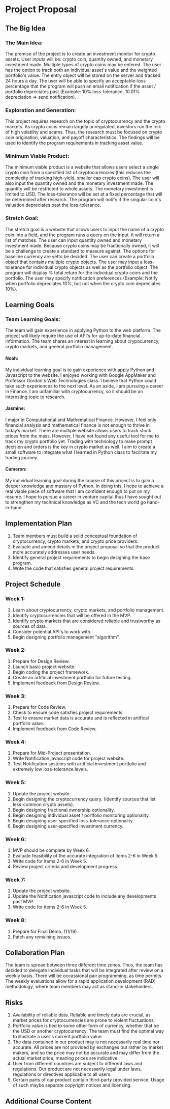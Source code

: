 # Project Proposal 

## The Big Idea
### The Main Idea:
The premise of the project is to create an investment monitor for crypto assets. 
User inputs will be: crypto coin, quantity owned, and monetary investment made. 
Multiple types of crypto coins may be entered. 
The user has the option to track both an individual asset's value and the weighted portfolio's value.
The entry object will be stored on the server and tracked 24 hours a day.
The user will be able to specify an acceptable-loss percentage that the program will push an email notification if the asset / portfolio depreciates past (Example: 10% loss-tolerance. 10.01% depreciation => send notification).

### Exploration and Generation:
This project requires research on the topic of cryptocurrency and the crypto markets. As crypto coins remain
largely unregulated, investors run the risk of high volatility and scams. Thus, the research must be focused
on crypto coin origination, valuation, and payoff characteristics. The findings will be used to identify the
program requirements in tracking asset value. 

### Minimum Viable Product:
The minimum viable product is a website that allows users select a single crypto coin from a specified list of cryptocurrencies (this reduces the complexity of tracking high-yield, smaller cap crypto coins). The user will also input the quantity owned and the monetary investment made. The quantity will be restricted to whole assets. The monetary investment is limited to USD. The loss-tolerance will be set at a fixed percentage that will be determined after research. The program will notify if the singular coin's valuation depreciates past the loss-tolerance. 

### Stretch Goal:
The stretch goal is a website that allows users to input the name of a crypto coin into a field, and the program runs a query on the input. It will return a list of matches. The user can input quantity owned and monetary investment made. Because crypto coins may be fractionally owned, it will be a challenge to create a standard to measure against. The options for baseline currency are yetto be decided. The user can create a portfolio object that contains multiple crypto objects. The user may input a loss-tolerance for individual crypto objects as well as the portfolio object. The program will display % total return for the individual crypto coins and the portfolio. The user may specify notification preferences (Example: Notify when portfolio depreciates 10%, but not when the crypto coin depreciates 10%). 

## Learning Goals
### Team Learning Goals:
The team will gain experience in applying Python to the web platform. The project will likely require the use of API's for up-to-date financial information. The team shares an interest in learning about crypocurrency, crypto markets, and general portfolio management. 

#### Noah:
My individual learning goal is to gain experience with apply Python and Javascript to the website. I enjoyed working with Google AppMaker and Professor Gordon's Web Technologies class. I believe that Python could take such experiences to the next level. As an aside, I am pursuing a career in Finance. I am unfamiliar with cryptocurrency, so it should be an interesting topic to research. 

#### Jasmine:
I major in Computational and Mathematical Finance. However, I feel only financial analysis and mathematical finance is not enough to thrive in today’s market. There are multiple website allows users to track stock prices from the mass. However, I have not found any useful tool for me to track my crypto portfolio yet. Trading with technology to make prompt decision and orders is the key in crypto market as well. I aim to create a small software to integrate what I learned in Python class to facilitate my trading journey.

#### Cameron:
My individual learning goal during the course of this project is to gain a deeper knowledge and mastery of Python. In doing this, I hope to achieve a real viable piece of software that I am confident enough to put on my resume. I hope to pursue a career in venture capital thus I have sought out to strengthen my technical knowledge as VC and the tech world go hand-in-hand.

## Implementation Plan
1. Team members must build a solid conceptual foundation of cryptocurrency, crypto markets, and crypto price providers.
2. Evaluate and amend details in the project proposal so that the product more accurately addresses user needs.
3. Identify general project requirements to begin designing the base program. 
4. Write the code that satisfies general project requirements.

## Project Schedule
### Week 1:
1. Learn about cryptocurrency, crypto markets, and portfolio management.
2. Identify cryptocurrencies that will be offered in the MVP. 
3. Identify crypto markets that are considered reliable and trustworthy as sources of data. 
4. Consider potential API's to work with. 
5. Begin designing portfolio management "algorithm".
### Week 2:
1. Prepare for Design Review.
2. Launch basic project website. 
3. Begin coding the project framework. 
4. Create an artificial investment portfolio for future testing.
5. Implement feedback from Design Review.
### Week 3:
1. Prepare for Code Review.
2. Check to ensure code satisfies project requirements. 
3. Test to ensure market data is accurate and is reflected in artifical portfolio value.
4. Implement feedback from Code Review.
### Week 4:
1. Prepare for Mid-Project presentation. 
2. Write Notification javascript code for project website.
3. Test Notification systems with artificial investment portfolio and extremely low loss-tolerance levels.
### Week 5:
1. Update the project website. 
2. Begin designing the cryptocurrency query. (Identify sources that list less-common crypto assets).
3. Begin designing fractional ownership optionality.
4. Begin designing individual asset / portfolio monitoring optionality.
5. Begin designing user-specified loss-tolerance optionality.
6. Begin designing user-specified investment currency.
### Week 6:
1. MVP should be complete by Week 6. 
2. Evaluate feasibility of the accurate integration of items 2-6 in Week 5. 
3. Write code for items 2-6 in Week 5. 
4. Review project criteria and development progress.
### Week 7:
1. Update the project website.
2. Update the Notification javascript code to include any developments past MVP.
3. Write code for items 2-6 in Week 5. 
### Week 8: 
1. Prepare for Final Demo. (11/19)
2. Patch any remaining issues.

## Collaboration Plan
The team is spread between three different time zones. Thus, the team has decided to delegate individual tasks that will be integrated after review on a weekly basis. There will be occassional pair programming, as time permits. The weekly evaluations allow for a rapid application development (RAD) methodology, where team members may act as stand-in stakeholders. 

## Risks
1. Availability of reliable data. Reliable and timely data are crucial, as market prices for cryptocurrencies are prone to violent fluctuations. 
2. Portfolio value is tied to some other form of currency, whether that be the USD or another cryptocurrency. The team must find the optimal way to illustrate a user's current portfolio value.
3. The data contained in our product may is not necessarily real time nor accurate. All prices are not provided by exchanges but rather by market makers, and so the price may not be accurate and may differ from the actual market price, meaning prices are indicative.
4. User from different countries are subject to different laws and regulations. Our product are not necessarily legal under laws, regulations or directives applicable to all users.
5. Certain parts of our product contain third-party provided service. Usage of such maybe separate copyright notices and licensing.

## Additional Course Content